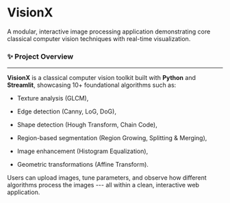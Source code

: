 # VisionX
A modular, interactive image processing application demonstrating core classical computer vision techniques with real-time visualization.

### ✨ Project Overview
------------------

**VisionX** is a classical computer vision toolkit built with **Python** and **Streamlit**, showcasing 10+ foundational algorithms such as:

-   Texture analysis (GLCM),

-   Edge detection (Canny, LoG, DoG),

-   Shape detection (Hough Transform, Chain Code),

-   Region-based segmentation (Region Growing, Splitting & Merging),

-   Image enhancement (Histogram Equalization),

-   Geometric transformations (Affine Transform).

Users can upload images, tune parameters, and observe how different algorithms process the images --- all within a clean, interactive web application.
